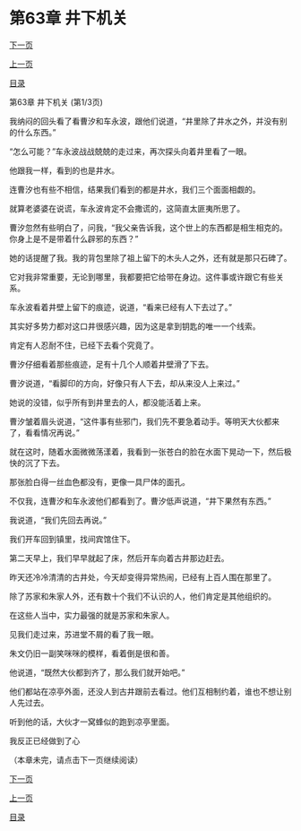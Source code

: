 <h1>第63章   井下机关</h1>
            <div><p><a href="./187_%E7%AC%AC63%E7%AB%A0_%E4%BA%95%E4%B8%8B%E6%9C%BA%E5%85%B3.md">下一页</a></p><p><a href="./185_%E7%AC%AC62%E7%AB%A0_%E8%B7%B3%E4%BA%95.md">上一页</a></p><p><a href="../">目录</a></p></div>
            <div><p>第63章   井下机关 (第1/3页)</p><p>我纳闷的回头看了看曹汐和车永波，跟他们说道，“井里除了井水之外，并没有别的什么东西。”</p><p>“怎么可能？”车永波战战兢兢的走过来，再次探头向着井里看了一眼。</p><p>他跟我一样，看到的也是井水。</p><p>连曹汐也有些不相信，结果我们看到的都是井水，我们三个面面相觑的。</p><p>就算老婆婆在说谎，车永波肯定不会撒谎的，这简直太匪夷所思了。</p><p>曹汐忽然有些明白了，问我，“我父亲告诉我，这个世上的东西都是相生相克的。你身上是不是带着什么辟邪的东西？”</p><p>她的话提醒了我。我的背包里除了祖上留下的木头人之外，还有就是那只石碑了。</p><p>它对我非常重要，无论到哪里，我都要把它给带在身边。这件事或许跟它有些关系。</p><p>车永波看着井壁上留下的痕迹，说道，“看来已经有人下去过了。”</p><p>其实好多势力都对这口井很感兴趣，因为这是拿到钥匙的唯一一个线索。</p><p>肯定有人忍耐不住，已经下去看个究竟了。</p><p>曹汐仔细看着那些痕迹，足有十几个人顺着井壁滑了下去。</p><p>曹汐说道，“看脚印的方向，好像只有人下去，却从来没人上来过。”</p><p>她说的没错，似乎所有到井里去的人，都没能活着上来。</p><p>曹汐皱着眉头说道，“这件事有些邪门，我们先不要急着动手。等明天大伙都来了，看看情况再说。”</p><p>就在这时，随着水面微微荡漾着，我看到一张苍白的脸在水面下晃动一下，然后极快的沉了下去。</p><p>那张脸白得一丝血色都没有，更像一具尸体的面孔。</p><p>不仅我，连曹汐和车永波他们都看到了。曹汐低声说道，“井下果然有东西。”</p><p>我说道，“我们先回去再说。”</p><p>我们开车回到镇里，找间宾馆住下。</p><p>第二天早上，我们早早就起了床，然后开车向着古井那边赶去。</p><p>昨天还冷冷清清的古井处，今天却变得异常热闹，已经有上百人围在那里了。</p><p>除了苏家和朱家人外，还有数十个我们不认识的人，他们肯定是其他组织的。</p><p>在这些人当中，实力最强的就是苏家和朱家人。</p><p>见我们走过来，苏进堂不屑的看了我一眼。</p><p>朱文仍旧一副笑咪咪的模样，看着倒是很和善。</p><p>他说道，“既然大伙都到齐了，那么我们就开始吧。”</p><p>他们都站在凉亭外面，还没人到古井跟前去看过。他们互相制约着，谁也不想让别人先过去。</p><p>听到他的话，大伙才一窝蜂似的跑到凉亭里面。</p><p>我反正已经做到了心</p><p>（本章未完，请点击下一页继续阅读）</p></div>
            <div><p><a href="./187_%E7%AC%AC63%E7%AB%A0_%E4%BA%95%E4%B8%8B%E6%9C%BA%E5%85%B3.md">下一页</a></p><p><a href="./185_%E7%AC%AC62%E7%AB%A0_%E8%B7%B3%E4%BA%95.md">上一页</a></p><p><a href="../">目录</a></p></div>